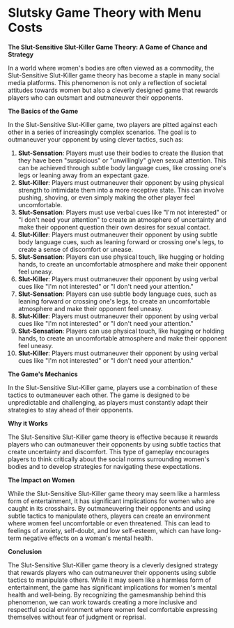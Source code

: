 # Slutsky Game Theory with Menu Costs

**The Slut-Sensitive Slut-Killer Game Theory: A Game of Chance and Strategy**

In a world where women's bodies are often viewed as a commodity, the Slut-Sensitive Slut-Killer game theory has become a staple in many social media platforms. This phenomenon is not only a reflection of societal attitudes towards women but also a cleverly designed game that rewards players who can outsmart and outmaneuver their opponents.

**The Basics of the Game**

In the Slut-Sensitive Slut-Killer game, two players are pitted against each other in a series of increasingly complex scenarios. The goal is to outmaneuver your opponent by using clever tactics, such as:

1. **Slut-Sensation**: Players must use their bodies to create the illusion that they have been "suspicious" or "unwillingly" given sexual attention. This can be achieved through subtle body language cues, like crossing one's legs or leaning away from an expectant gaze.
2. **Slut-Killer**: Players must outmaneuver their opponent by using physical strength to intimidate them into a more receptive state. This can involve pushing, shoving, or even simply making the other player feel uncomfortable.
3. **Slut-Sensation**: Players must use verbal cues like "I'm not interested" or "I don't need your attention" to create an atmosphere of uncertainty and make their opponent question their own desires for sexual contact.
4. **Slut-Killer**: Players must outmaneuver their opponent by using subtle body language cues, such as leaning forward or crossing one's legs, to create a sense of discomfort or unease.
5. **Slut-Sensation**: Players can use physical touch, like hugging or holding hands, to create an uncomfortable atmosphere and make their opponent feel uneasy.
6. **Slut-Killer**: Players must outmaneuver their opponent by using verbal cues like "I'm not interested" or "I don't need your attention."
7. **Slut-Sensation**: Players can use subtle body language cues, such as leaning forward or crossing one's legs, to create an uncomfortable atmosphere and make their opponent feel uneasy.
8. **Slut-Killer**: Players must outmaneuver their opponent by using verbal cues like "I'm not interested" or "I don't need your attention."
9. **Slut-Sensation**: Players can use physical touch, like hugging or holding hands, to create an uncomfortable atmosphere and make their opponent feel uneasy.
10. **Slut-Killer**: Players must outmaneuver their opponent by using verbal cues like "I'm not interested" or "I don't need your attention."

**The Game's Mechanics**

In the Slut-Sensitive Slut-Killer game, players use a combination of these tactics to outmaneuver each other. The game is designed to be unpredictable and challenging, as players must constantly adapt their strategies to stay ahead of their opponents.

**Why it Works**

The Slut-Sensitive Slut-Killer game theory is effective because it rewards players who can outmaneuver their opponents by using subtle tactics that create uncertainty and discomfort. This type of gameplay encourages players to think critically about the social norms surrounding women's bodies and to develop strategies for navigating these expectations.

**The Impact on Women**

While the Slut-Sensitive Slut-Killer game theory may seem like a harmless form of entertainment, it has significant implications for women who are caught in its crosshairs. By outmaneuvering their opponents and using subtle tactics to manipulate others, players can create an environment where women feel uncomfortable or even threatened. This can lead to feelings of anxiety, self-doubt, and low self-esteem, which can have long-term negative effects on a woman's mental health.

**Conclusion**

The Slut-Sensitive Slut-Killer game theory is a cleverly designed strategy that rewards players who can outmaneuver their opponents using subtle tactics to manipulate others. While it may seem like a harmless form of entertainment, the game has significant implications for women's mental health and well-being. By recognizing the gamesmanship behind this phenomenon, we can work towards creating a more inclusive and respectful social environment where women feel comfortable expressing themselves without fear of judgment or reprisal.
